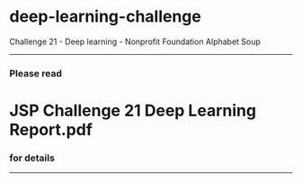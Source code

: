 # deep-learning-challenge
Challenge 21 - Deep learning -  Nonprofit Foundation Alphabet Soup

---
### Please read 
# JSP Challenge 21 Deep Learning Report.pdf
### for details

---
